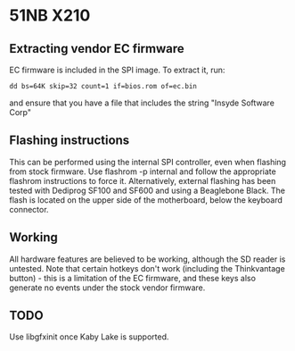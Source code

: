# 51NB X210

## Extracting vendor EC firmware

EC firmware is included in the SPI image. To extract it, run:

``
dd bs=64K skip=32 count=1 if=bios.rom of=ec.bin
``

and ensure that you have a file that includes the string "Insyde Software Corp"

## Flashing instructions

This can be performed using the internal SPI controller, even when flashing
from stock firmware. Use flashrom -p internal and follow the appropriate
flashrom instructions to force it. Alternatively, external flashing has been
tested with Dediprog SF100 and SF600 and using a Beaglebone Black. The flash
is located on the upper side of the motherboard, below the keyboard
connector.

## Working

All hardware features are believed to be working, although the SD reader is
untested. Note that certain hotkeys don't work (including the Thinkvantage
button) - this is a limitation of the EC firmware, and these keys also
generate no events under the stock vendor firmware.

## TODO

Use libgfxinit once Kaby Lake is supported.

